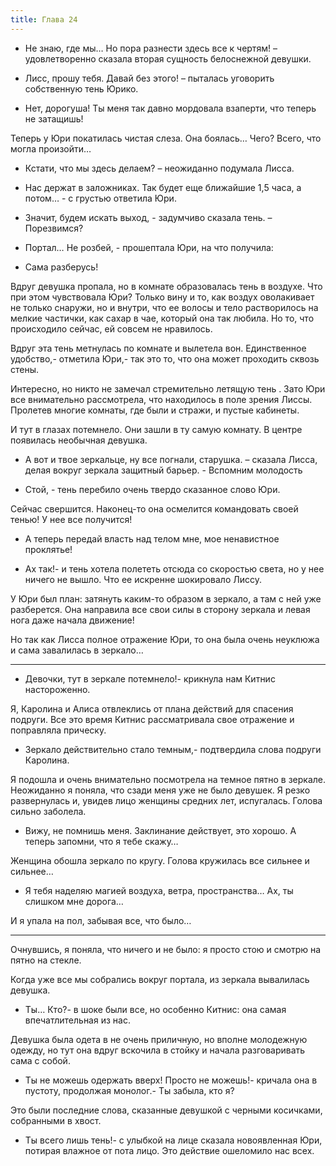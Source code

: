 ```yaml
---
title: Глава 24
---
```


- Не знаю, где мы… Но пора разнести здесь все к чертям! – удовлетворенно сказала вторая сущность белоснежной девушки.

- Лисс, прошу тебя. Давай без этого! – пыталась уговорить собственную тень Юрико.

- Нет, дорогуша! Ты меня так давно мордовала взаперти, что теперь не затащишь! 

Теперь у Юри покатилась чистая слеза. Она боялась… Чего? Всего, что могла произойти…

- Кстати, что мы здесь делаем? – неожиданно подумала Лисса.

- Нас держат в заложниках. Так будет еще ближайшие 1,5 часа, а потом… - с грустью ответила Юри.

- Значит, будем искать выход, - задумчиво сказала тень. – Порезвимся?

- Портал… Не розбей, - прошептала Юри, на что получила: 

- Сама разберусь!

Вдруг девушка пропала, но в комнате образовалась тень в воздухе. Что при этом чувствовала Юри? Только вину и то, как воздух оволакивает не только снаружи, но и внутри, что ее волосы и тело растворилось на мелкие частички, как сахар в чае, который она так любила. Но то, что происходило сейчас, ей совсем не нравилось. 

Вдруг эта тень метнулась по комнате и вылетела вон. Единственное удобство,- отметила Юри,- так это то, что она может проходить сквозь стены.

Интересно, но никто не замечал стремительно летящую тень . Зато Юри все внимательно рассмотрела, что находилось в поле зрения Лиссы. Пролетев многие комнаты, где были и стражи, и пустые кабинеты.

И тут в глазах потемнело. Они зашли в ту самую комнату. В центре появилась необычная девушка.

- А вот и твое зеркальце, ну все погнали, старушка. – сказала Лисса, делая вокруг зеркала защитный барьер. -  Вспомним молодость

- Стой, - тень перебило очень твердо сказанное слово Юри.

Сейчас свершится. Наконец-то она осмелится командовать своей тенью! У нее все получится!

- А теперь передай власть над телом мне, мое ненавистное проклятье!

- Ах так!- и тень хотела полететь отсюда со скоростью света, но у нее ничего не вышло. Что ее искренне шокировало Лиссу. 

У Юри был план: затянуть каким-то образом в зеркало, а там с ней уже разберется. Она направила все свои силы в сторону зеркала и левая нога даже начала движение!

Но так как Лисса полное отражение Юри, то она была очень неуклюжа и сама завалилась в зеркало…

***

- Девочки, тут в зеркале потемнело!- крикнула нам Китнис  настороженно. 

Я, Каролина и Алиса отвлеклись от плана действий для спасения подруги. Все это время Китнис рассматривала свое отражение и поправляла прическу.

- Зеркало действительно стало темным,- подтвердила слова подруги Каролина.

Я подошла и очень внимательно посмотрела на темное пятно в зеркале. Неожиданно я поняла, что сзади меня уже не было девушек. Я резко развернулась и, увидев лицо женщины средних лет, испугалась. Голова сильно заболела.

- Вижу, не помнишь меня. Заклинание действует, это хорошо. А теперь запомни, что я тебе скажу…

Женщина обошла зеркало по кругу. Голова кружилась все сильнее и сильнее…

- Я тебя наделяю магией воздуха, ветра, пространства… Ах, ты слишком мне дорога…

И я упала на пол, забывая все, что было…

***

Очнувшись, я поняла, что ничего и не было: я просто стою и смотрю на пятно на стекле.

Когда уже все мы собрались вокруг портала, из зеркала вывалилась девушка.

- Ты… Кто?- в шоке были все, но особенно Китнис: она самая впечатлительная из нас.

Девушка была одета в не очень приличную, но вполне молодежную одежду, но тут она вдруг вскочила в стойку и начала разговаривать сама с собой.

- Ты не можешь одержать вверх! Просто не можешь!- кричала она в пустоту, продолжая монолог.- Ты забыла, кто я?

Это были последние слова, сказанные девушкой с черными косичками, собранными в хвост. 

- Ты всего лишь тень!- с улыбкой на лице сказала новоявленная Юри, потирая влажное от пота лицо. Это действие ошеломило нас всех.
